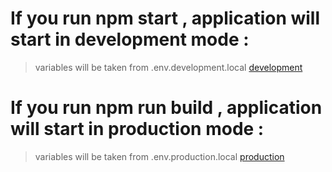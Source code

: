 # If you run npm start , application will start in development mode :

> variables will be taken from .env.development.local [development](https://github.com/Yuvraj-Yaduwansi-AU16/pintar/blob/master/.env.development.local)

# If you run npm run build , application will start in production mode :

> variables will be taken from .env.production.local [production](https://github.com/Yuvraj-Yaduwansi-AU16/pintar/blob/master/.env.production.local)
